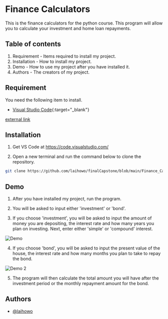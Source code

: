 # Finance Calculators
This is the finance calculators for the python course. This program will allow you to calculate your investment and home loan repayments.

## Table of contents
1. Requirement - Items required to install my project.
2. Installation - How to install my project.
3. Demo - How to use my project after you have installed it.
4. Authors - The creators of my project.

## Requirement

You need the following item to install.
* [Visual Studio Code](https://code.visualstudio.com/){:target="_blank"}

<a href="https://www.google.com" target="_blank">external link</a>

## Installation

1. Get VS Code at https://code.visualstudio.com/

2. Open a new terminal and run the command below to clone the repository. 

```bash
git clone https://github.com/laihowo/finalCapstone/blob/main/Finance_Calculators/finance_calculators.py
```

## Demo

1. After you have installed my project, run the program.

2. You will be asked to input either 'investment' or 'bond'.

3. If you choose 'investment', you will be asked to input the amount of money you are depositing, the interest rate and how many years you plan on investing. Next, enter either 'simple' or 'compound' interest. 

![Demo](https://github.com/MISA3395/Projects-HyperionDev/assets/132083386/1abe033c-4075-4f07-b82d-670649ceeef1)  

4. If you choose 'bond', you will be asked to input the present value of the house, the interest rate and how many months you plan to take to repay the bond.

![Demo 2](https://github.com/MISA3395/Projects-HyperionDev/assets/132083386/9ac82d33-0020-4a87-adbd-ea49eaba1d87)

5. The program will then calculate the total amount you will have after the investment period or the monthly repayment amount for the bond.

## Authors

- [@laihowo](https://github.com/laihowo)

